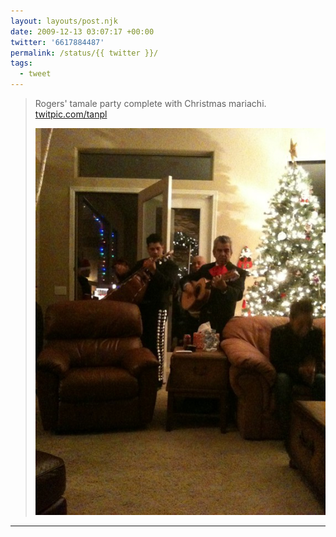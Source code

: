 ```yaml
---
layout: layouts/post.njk
date: 2009-12-13 03:07:17 +00:00
twitter: '6617884487'
permalink: /status/{{ twitter }}/
tags: 
  - tweet
---
```


> Rogers' tamale party complete with Christmas mariachi. [twitpic.com/tanpl](http://twitpic.com/tanpl)
> 
> ![mariachi band](/img/49206153.jpg)

---
